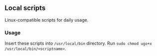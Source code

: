 ## Local scripts

Linux-compatible scripts for daily usage.

### Usage

Insert these scripts into `/usr/local/bin` directory. Run `sudo chmod ugo+x /usr/local/bin/<scriptname>`.
